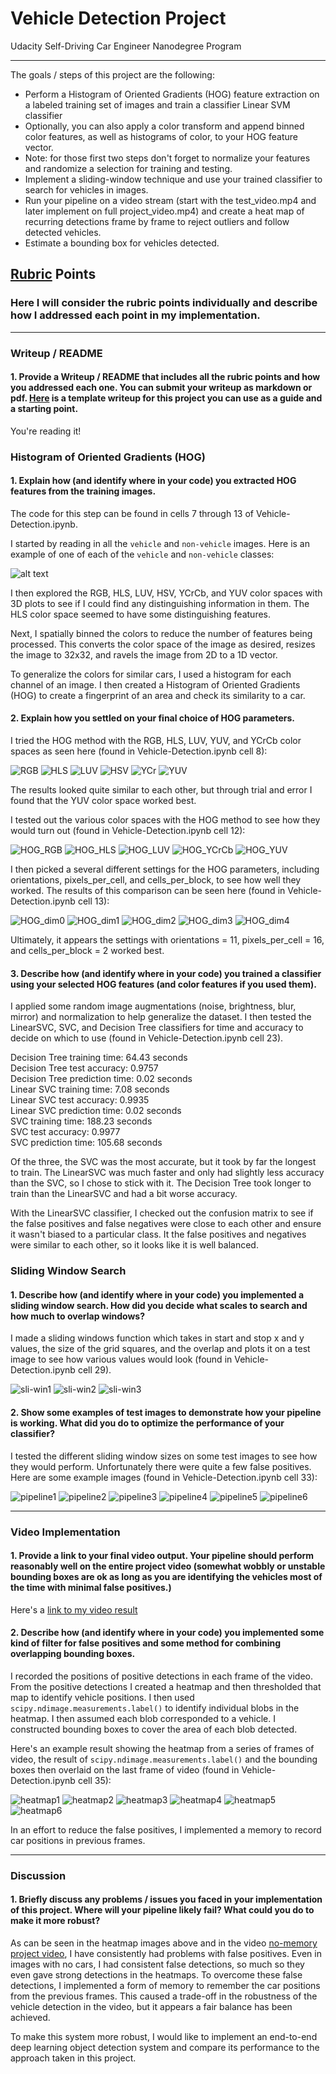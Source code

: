 # Vehicle Detection Project
Udacity Self-Driving Car Engineer Nanodegree Program

---

The goals / steps of this project are the following:

* Perform a Histogram of Oriented Gradients (HOG) feature extraction on a labeled training set of images and train a classifier Linear SVM classifier
* Optionally, you can also apply a color transform and append binned color features, as well as histograms of color, to your HOG feature vector.
* Note: for those first two steps don't forget to normalize your features and randomize a selection for training and testing.
* Implement a sliding-window technique and use your trained classifier to search for vehicles in images.
* Run your pipeline on a video stream (start with the test_video.mp4 and later implement on full project_video.mp4) and create a heat map of recurring detections frame by frame to reject outliers and follow detected vehicles.
* Estimate a bounding box for vehicles detected.

[//]: # (Image References)
[image1]: ./examples/car_not_car.png

## [Rubric](https://review.udacity.com/#!/rubrics/513/view) Points
### Here I will consider the rubric points individually and describe how I addressed each point in my implementation.  

---
### Writeup / README

#### 1. Provide a Writeup / README that includes all the rubric points and how you addressed each one.  You can submit your writeup as markdown or pdf.  [Here](https://github.com/udacity/CarND-Vehicle-Detection/blob/master/writeup_template.md) is a template writeup for this project you can use as a guide and a starting point.  

You're reading it!

### Histogram of Oriented Gradients (HOG)

#### 1. Explain how (and identify where in your code) you extracted HOG features from the training images.

The code for this step can be found in cells 7 through 13 of Vehicle-Detection.ipynb.  

I started by reading in all the `vehicle` and `non-vehicle` images.  Here is an example of one of each of the `vehicle` and `non-vehicle` classes:

![alt text][image1]

I then explored the RGB, HLS, LUV, HSV, YCrCb, and YUV color spaces with 3D plots to see if I could find any distinguishing information in them. The HLS color space seemed to have some distinguishing features.

Next, I spatially binned the colors to reduce the number of features being processed. This converts the color space of the image as desired, resizes the image to 32x32, and ravels the image from 2D to a 1D vector.

To generalize the colors for similar cars, I used a histogram for each channel of an image. I then created a Histogram of Oriented Gradients (HOG) to create a fingerprint of an area and check its similarity to a car.

#### 2. Explain how you settled on your final choice of HOG parameters.

I tried the HOG method with the RGB, HLS, LUV, YUV, and YCrCb color spaces as seen here (found in Vehicle-Detection.ipynb cell 8):

![RGB](./examples/RGB_histo_3D.png)
![HLS](./examples/HLS_histo_3D.png)
![LUV](./examples/LUV_histo_3D.png)
![HSV](./examples/HSV_histo_3D.png)
![YCr](./examples/YCr_histo_3D.png)
![YUV](./examples/YUV_histo_3D.png)

The results looked quite similar to each other, but through trial and error I found that the YUV color space worked best.

I tested out the various color spaces with the HOG method to see how they would turn out (found in Vehicle-Detection.ipynb cell 12):

![HOG_RGB](./output_images/HOG_RGB.png)
![HOG_HLS](./output_images/HOG_HLS.png)
![HOG_LUV](./output_images/HOG_LUV.png)
![HOG_YCrCb](./output_images/HOG_YCrCb.png)
![HOG_YUV](./output_images/HOG_YUV.png)

I then picked a several different settings for the HOG parameters, including orientations, pixels_per_cell, and cells_per_block, to see how well they worked. The results of this comparison can be seen here (found in Vehicle-Detection.ipynb cell 13):

![HOG_dim0](./output_images/HOG_dim0.png)
![HOG_dim1](./output_images/HOG_dim1.png)
![HOG_dim2](./output_images/HOG_dim2.png)
![HOG_dim3](./output_images/HOG_dim3.png)
![HOG_dim4](./output_images/HOG_dim4.png)

Ultimately, it appears the settings with orientations = 11, pixels_per_cell = 16, and cells_per_block = 2 worked best.

#### 3. Describe how (and identify where in your code) you trained a classifier using your selected HOG features (and color features if you used them).

I applied some random image augmentations (noise, brightness, blur, mirror) and normalization to help generalize the dataset. I then tested the LinearSVC, SVC, and Decision Tree classifiers for time and accuracy to decide on which to use (found in Vehicle-Detection.ipynb cell 23).

Decision Tree training time: 64.43 seconds
<br/>Decision Tree test accuracy: 0.9757
<br/>Decision Tree prediction time: 0.02 seconds
<br/>Linear SVC training time: 7.08 seconds
<br/>Linear SVC test accuracy: 0.9935
<br/>Linear SVC prediction time: 0.02 seconds
<br/>SVC training time: 188.23 seconds
<br/>SVC test accuracy: 0.9977
<br/>SVC prediction time: 105.68 seconds

Of the three, the SVC was the most accurate, but it took by far the longest to train. The LinearSVC was much faster and only had slightly less accuracy than the SVC, so I chose to stick with it. The Decision Tree took longer to train than the LinearSVC and had a bit worse accuracy.

With the LinearSVC classifier, I checked out the confusion matrix to see if the false positives and false negatives were close to each other and ensure it wasn't biased to a particular class. It the false positives and negatives were similar to each other, so it looks like it is well balanced.

### Sliding Window Search

#### 1. Describe how (and identify where in your code) you implemented a sliding window search.  How did you decide what scales to search and how much to overlap windows?

I made a sliding windows function which takes in start and stop x and y values, the size of the grid squares, and the overlap and plots it on a test image to see how various values would look (found in Vehicle-Detection.ipynb cell 29).

![sli-win1](./output_images/sliding_windows1.png)
![sli-win2](./output_images/sliding_windows2.png)
![sli-win3](./output_images/sliding_windows3.png)

#### 2. Show some examples of test images to demonstrate how your pipeline is working.  What did you do to optimize the performance of your classifier?

I tested the different sliding window sizes on some test images to see how they would perform. Unfortunately there were quite a few false positives.  Here are some example images (found in Vehicle-Detection.ipynb cell 33):

![pipeline1](./output_images/pipeline1.png)
![pipeline2](./output_images/pipeline2.png)
![pipeline3](./output_images/pipeline3.png)
![pipeline4](./output_images/pipeline4.png)
![pipeline5](./output_images/pipeline5.png)
![pipeline6](./output_images/pipeline6.png)

---

### Video Implementation

#### 1. Provide a link to your final video output.  Your pipeline should perform reasonably well on the entire project video (somewhat wobbly or unstable bounding boxes are ok as long as you are identifying the vehicles most of the time with minimal false positives.)
Here's a [link to my video result](./output_images/project_video_out.mp4)


#### 2. Describe how (and identify where in your code) you implemented some kind of filter for false positives and some method for combining overlapping bounding boxes.

I recorded the positions of positive detections in each frame of the video.  From the positive detections I created a heatmap and then thresholded that map to identify vehicle positions.  I then used `scipy.ndimage.measurements.label()` to identify individual blobs in the heatmap.  I then assumed each blob corresponded to a vehicle.  I constructed bounding boxes to cover the area of each blob detected.  

Here's an example result showing the heatmap from a series of frames of video, the result of `scipy.ndimage.measurements.label()` and the bounding boxes then overlaid on the last frame of video (found in Vehicle-Detection.ipynb cell 35):

![heatmap1](./output_images/heatmap1.png)
![heatmap2](./output_images/heatmap2.png)
![heatmap3](./output_images/heatmap3.png)
![heatmap4](./output_images/heatmap4.png)
![heatmap5](./output_images/heatmap5.png)
![heatmap6](./output_images/heatmap6.png)

In an effort to reduce the false positives, I implemented a memory to record car positions in previous frames.

---

### Discussion

#### 1. Briefly discuss any problems / issues you faced in your implementation of this project.  Where will your pipeline likely fail?  What could you do to make it more robust?

As can be seen in the heatmap images above and in the video [no-memory project video](./output_images/project_video_no_memory.mp4), I have consistently had problems with false positives. Even in images with no cars, I had consistent false detections, so much so they even gave strong detections in the heatmaps. To overcome these false detections, I implemented a form of memory to remember the car positions from the previous frames. This caused a trade-off in the robustness of the vehicle detection in the video, but it appears a fair balance has been achieved.

To make this system more robust, I would like to implement an end-to-end deep learning object detection system and compare its performance to the approach taken in this project.
